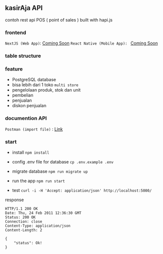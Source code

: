 ## kasirAja API
contoh rest api POS ( point of sales ) built with hapi.js

### frontend
`NextJS (Web App)`: [Coming Soon](#)
`React Native (Mobile App): ` [Coming Soon](#)

### table structure

### feature
- PostgreSQL database
- bisa lebih dari 1 toko `multi store`
- pengelolaan produk, stok dan unit
- pembelian
- penjualan
- diskon penjualan

### documention API
`Postman (import file)` : [Link](#)

### start 
- install 
`npm install`

- config .env file for database
`cp .env.example .env`

- migrate database
`npm run migrate up`

- run the app
`npm run start`

- test
`curl -i -H 'Accept: application/json' http://localhost:5000/`

response

    HTTP/1.1 200 OK
    Date: Thu, 24 Feb 2011 12:36:30 GMT
    Status: 200 OK
    Connection: close
    Content-Type: application/json
    Content-Length: 2

    {
	    "status": Ok!
    }